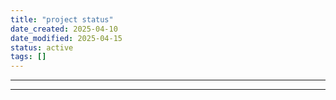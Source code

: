 ```yaml
---
title: "project status"
date_created: 2025-04-10
date_modified: 2025-04-15
status: active
tags: []
---
```


---

---


